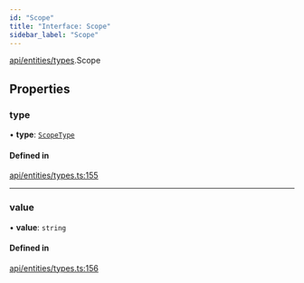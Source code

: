 ```yaml
---
id: "Scope"
title: "Interface: Scope"
sidebar_label: "Scope"
---
```


[api/entities/types](../../../../../modules/API/Entities/Types/Types.md).Scope

## Properties

### type

• **type**: [`ScopeType`](../../../../../enums/API/Entities/Types/ScopeType/ScopeType.md)

#### Defined in

[api/entities/types.ts:155](https://github.com/PolymeshAssociation/polymesh-sdk/blob/5b946f904/src/api/entities/types.ts#L155)

___

### value

• **value**: `string`

#### Defined in

[api/entities/types.ts:156](https://github.com/PolymeshAssociation/polymesh-sdk/blob/5b946f904/src/api/entities/types.ts#L156)
